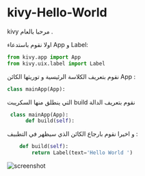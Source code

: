 # kivy-Hello-World
 kivy مرحبا بالعام  .

اولا نقوم باستدعاء App و Label:
```python
from kivy.app import App
from kivy.uix.label import Label
```
نقوم بتعريف الكلاسة الرئيسية و توريثها الكائن App :
```python
class mainApp(App):
```
 التي ينطلق منها السكريبت  build نقوم بتعريف الدالة 
```python
 class mainApp(App):
      def build(self):
 ```
 و اخيرا نقوم بارجاع الكائن الذي سيظهر في التطبيف :
 ```python
     def build(self):
         return Label(text='Hello World ')
 ```

![screenshot](https://github.com/Dev-loper0/kivy-Hello-World/blob/master/unnamed.png)
